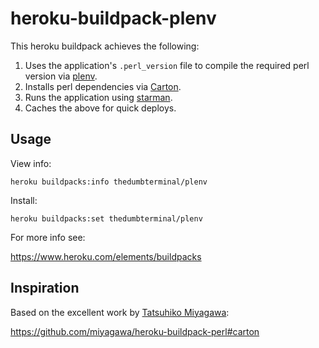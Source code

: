 # heroku-buildpack-plenv

This heroku buildpack achieves the following:

1. Uses the application's `.perl_version` file to compile the required perl version via [plenv](https://github.com/tokuhirom/plenv).
1. Installs perl dependencies via [Carton](https://metacpan.org/pod/Carton).
1. Runs the application using [starman](https://metacpan.org/dist/Starman/view/script/starman).
1. Caches the above for quick deploys.

## Usage

View info:
```
heroku buildpacks:info thedumbterminal/plenv
```

Install:
```
heroku buildpacks:set thedumbterminal/plenv
```

For more info see:

https://www.heroku.com/elements/buildpacks

## Inspiration

Based on the excellent work by [Tatsuhiko Miyagawa](https://github.com/miyagawa):

https://github.com/miyagawa/heroku-buildpack-perl#carton

